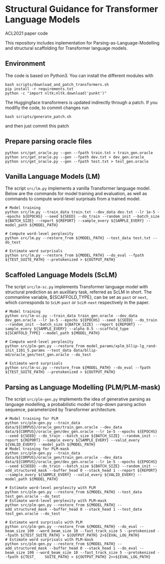 # Structural Guidance for Transformer Language Models

ACL2021 paper code

This repository includes inplementation for Parsing-as-Language-Modelling and structural scaffolding for Transformer language models.

## Environment

The code is based on Python3. You can install the different modules with
```
bash scripts/download_and_patch_transformers.sh
pip install -r requirements.txt
python -c "import nltk;nltk.download('punkt')"
```

The Huggingface transformers is updated indirectly through a patch. If you
modifiy the code, to commit changes run

```
bash scripts/generate_patch.sh
```

and then just commit this patch


## Prepare parsing oracle files 

```
python src/get_oracle.py --gen --fpath train.txt > train_gen.oracle
python src/get_oracle.py --gen --fpath dev.txt > dev_gen.oracle
python src/get_oracle.py --gen --fpath test.txt > test_gen.oracle
```

## Vanilla Language Models (LM)

The script `src/lm.py` implements a vanilla Transformer language model. Below are the commands for model training and evaluation, as well as commands to compute word-level surprisals from a trained model.

```
# Model training
python src/lm.py --train_data train.txt --dev_data dev.txt --lr 1e-5 --epochs ${EPOCHS} --seed ${SEED} --do_train --random_init --batch_size ${BATCH_SIZE} --report ${REPORT} --sample_every ${SAMPLE_EVERY} --model_path ${MODEL_PATH}

# Compute word-level perplexity
python src/lm.py --restore_from ${MODEL_PATH} --test_data test.txt --do_test

# Estimate word surprisals
python src/lm.py --restore_from ${MODEL_PATH} --do_eval --fpath ${TEST_SUITE_PATH} --pretokenized > ${OUTPUT_PATH}
```

## Scaffoled Language Models (ScLM)

The script `src/lm-sc.py` implements Transformer language model with structural prediction as an auxilliary task, referred as ScLM in short. The commanline variable, ${SCAFFOLD_TYPE}, can be set as `past` or `next`, which corresponds to `ScLM-past` or `ScLM-next` respectively in the paper.

```
# Model training  
python src/lm-sc.py --train_data train_gen.oracle --dev_data dev_gen.oracle --lr 1e-5 --epochs ${EPOCHS} --seed ${SEED} --do_train --random_init --batch_size ${BATCH_SIZE} --report ${REPORT} --sample_every ${SAMPLE_EVERY} --alpha 0.5 --scaffold_type ${SCAFFOLD_TYPE} --model_path ${MODEL_PATH}

# Compute word-level perplexity
python src/plm-gen.py --restore_from model_params/xplm_bllip-lg_rand-init_1101_5.params --test_data data/bllip-md/oracle_gen/test_gen.oracle --do_test

# Estimate word surprisals
python src/lm-sc.py --restore_from ${MODEL_PATH} --do_eval --fpath ${TEST_SUITE_PATH} --pretokenized > ${OUTPUT_PATH}
```

## Parsing as Language Modelling (PLM/PLM-mask)

The script `src/plm-gen.py` implements the idea of generative parsing as language modelling, a probabilistic model of top-down parsing action sequence, parameterized by Transformer architecture.

```
# Model training for PLM
python src/plm-gen.py --train_data data/${CORPUS}/oracle_gen/train_gen.oracle --dev_data data/${CORPUS}/oracle_gen/dev_gen.oracle --lr 1e-5 --epochs ${EPOCHS} --seed ${SEED} --do_train --batch_size ${BATCH_SIZE} --random_init --report ${REPORT} --sample_every ${SAMPLE_EVERY} --valid_every ${VALID_EVERY} --model_path ${MODEL_PATH}
# Model training for PLM-mask
python src/plm-gen.py --train_data data/${CORPUS}/oracle_gen/train_gen.oracle --dev_data data/${CORPUS}/oracle_gen/dev_gen.oracle --lr 1e-5 --epochs ${EPOCHS} --seed ${SEED} --do_train --batch_size ${BATCH_SIZE} --random_init --add_structured_mask --buffer_head 0 --stack_head 1 --report ${REPORT} --sample_every ${SAMPLE_EVERY} --valid_every ${VALID_EVERY} --model_path ${MODEL_PATH}

# Estimate word-level perplexity with PLM
python src/plm-gen.py --restore_from ${MODEL_PATH} --test_data test_gen.oracle --do_test
# Estimate word-level perplexity with PLM-mask
python src/plm-gen.py --restore_from ${MODEL_PATH} --add_structured_mask --buffer_head 0 --stack_head 1 --test_data test_gen.oracle --do_test

# Estimate word surprisals with PLM
python src/plm-gen.py --restore_from ${MODEL_PATH} --do_eval --beam_size 100 --word_beam_size 10 --fast_track_size 5 --pretokenized --fpath ${TEST_SUITE_PATH} > ${OUTPUT_PATH} 2>${EVAL_LOG_PATH}
# Estimate word surprisals with PLM-mask
python src/plm-gen.py --restore_from ${MODEL_PATH} --add_structured_mask --buffer_head 0 --stack_head 1 --do_eval --beam_size 100 --word_beam_size 10 --fast_track_size 5 --pretokenized --fpath ${TEST_    SUITE_PATH} > ${OUTPUT_PATH} 2>>${EVAL_LOG_PATH}
```

